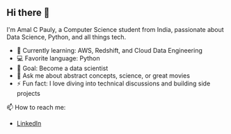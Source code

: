 <!--
**AmalCPauly/AmalCPauly** is a ✨ _special_ ✨ repository because its `README.md` (this file) appears on your GitHub profile.

Here are some ideas to get you started:

- 🔭 I’m currently working on ...
- 🌱 I’m currently learning ...
- 👯 I’m looking to collaborate on ...
- 🤔 I’m looking for help with ...
- 💬 Ask me about ...
- 📫 How to reach me: ...
- 😄 Pronouns: ...
- ⚡ Fun fact: ...
-->
## Hi there 👋

I'm Amal C Pauly, a Computer Science student from India, passionate about Data Science, Python, and all things tech.

- 🌱 Currently learning: AWS, Redshift, and Cloud Data Engineering
- 💻 Favorite language: Python
- 🎯 Goal: Become a data scientist
- 💬 Ask me about abstract concepts, science, or great movies
- ⚡ Fun fact: I love diving into technical discussions and building side projects

📫 How to reach me:
- [LinkedIn](https://www.linkedin.com/in/amal-c-pauly-0803b0144/)
